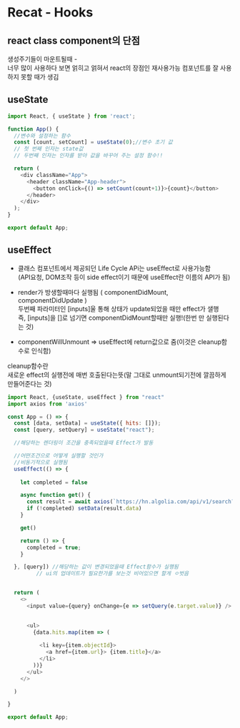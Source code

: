 # Recat - Hooks

## react class component의 단점

생성주기들이 마운트될때 -   
너무 많이 사용하다 보면 얽히고 얽혀서 react의 장점인 재사용가능 컴포넌트를 잘 사용하지 못할 때가 생김


## useState

```js
import React, { useState } from 'react';

function App() {
  //변수와 설정하는 함수
  const [count, setCount] = useState(0);//변수 초기 값
  // 첫 번째 인자는 state값
  // 두번째 인자는 인자를 받아 값을 바꾸어 주는 설정 함수!!

  return (
    <div className="App">
      <header className="App-header">
        <button onClick={() => setCount(count+1)}>{count}</button>
      </header>
    </div>
  );
}

export default App;
```

## useEffect

- 클래스 컴포넌트에서 제공되던 Life Cycle APi는 useEffect로 사용가능함  
(API요청, DOM조작 등이 side effect이기 때문에 useEffect란 이름의 API가 됨)

- render가 방생할때마다 실행됨 ( componentDidMount, componentDidUpdate )  
두번째 파라미터인 [inputs]울 통해 상태가 update되었을 때만 effect가 샐행  
즉, [inputs]을 []로 넘기면 componentDidMount할때만 실행!(한번 만 실행된다는 것)


- componentWillUnmount => useEffect에 return값으로 줌(이것은 cleanup함수로 인식함)

cleanup함수란  
새로운 effect의 실행전에 매번 호출된다는뜻(말 그대로 unmount되기전에 깔끔하게 만들어준다는 것)


```javascript
import React, {useState, useEffect } from "react"
import axios from 'axios'

const App = () => {
  const [data, setData] = useState({ hits: []});
  const [query, setQuery] = useState("react");

  //해당하는 렌더링이 조간을 충족되었을때 Effect가 발동

  //어떤조건으로 어떻게 실행할 것인가
  //비동기적으로 실행됨
  useEffect(() => {
    
    let completed = false

    async function get() {
      const result = await axios(`https://hn.algolia.com/api/v1/search?query=${query}`)
      if (!completed) setData(result.data)
    }

    get()

    return () => {
      completed = true;
    }

  }, [query]) //해당하는 값이 변경되었을때 Effect함수가 실행됨
         // ui의 업데이트가 필요한가를 보는것 비어있으면 할게 ㅇ벗음


  return (
    <>
      <input value={query} onChange={e => setQuery(e.target.value)} />
      

      <ul>
        {data.hits.map(item => (
          
          <li key={item.objectId}>
            <a href={item.url}> {item.title}</a>
          </li>
        ))}
      </ul>
    </>

  )

}

export default App;
```
